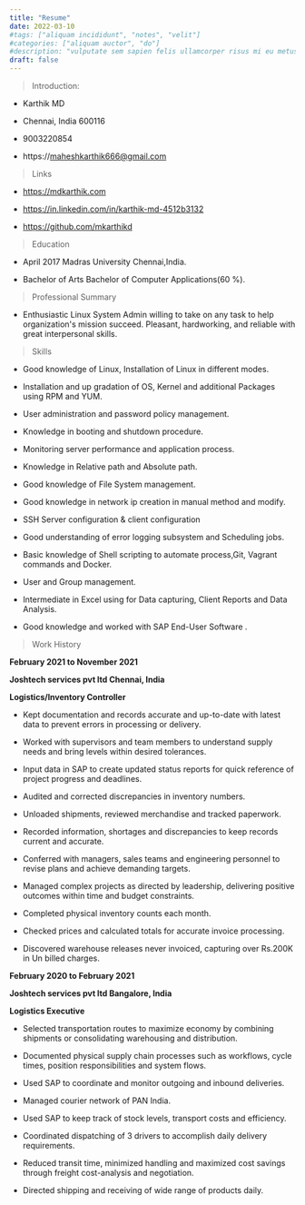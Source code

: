 ```yaml
---
title: "Resume"
date: 2022-03-10
#tags: ["aliquam incididunt", "notes", "velit"]
#categories: ["aliquam auctor", "do"]
#description: "vulputate sem sapien felis ullamcorper risus mi eu metus integer posuere fermentum"
draft: false
---
```

> Introduction:

* Karthik MD

* Chennai, India 600116

* 9003220854

* <a>https://maheshkarthik666@gmail.com</a>

> Links

* <a>https://mdkarthik.com</a> 

* <a>https://in.linkedin.com/in/karthik-md-4512b3132</a>
 
* <a>https://github.com/mkarthikd</a> 

> Education

* April 2017 Madras University Chennai,India.

* Bachelor of Arts Bachelor of Computer Applications(60 %).

> Professional Summary

* Enthusiastic Linux System Admin willing to take on any task to help organization's mission succeed. Pleasant, hardworking, and reliable with great interpersonal skills.

> Skills

* Good knowledge of Linux, Installation of Linux in different modes.

* Installation and up gradation of OS, Kernel and additional Packages using RPM and YUM.

* User administration and password policy management.

* Knowledge in booting and shutdown procedure.

* Monitoring server performance and application process.

* Knowledge in Relative path and Absolute path.

* Good knowledge of File System management.

* Good knowledge in network ip creation in manual method and modify.

* SSH Server configuration & client configuration

* Good understanding of error logging subsystem and Scheduling jobs.

* Basic knowledge of Shell scripting to automate process,Git, Vagrant commands and Docker.

* User and Group management.

* Intermediate in Excel using for Data capturing, Client Reports and Data Analysis.

* Good knowledge and worked with SAP End-User Software .

> Work History

**February 2021 to November 2021**

**Joshtech services pvt ltd Chennai, India**

**Logistics/Inventory Controller**

* Kept documentation and records accurate and up-to-date with latest data to prevent errors in processing or delivery.

* Worked with supervisors and team members to understand supply needs and bring levels within desired tolerances.

* Input data in SAP to create updated status reports for quick reference of project progress and deadlines.

* Audited and corrected discrepancies in inventory numbers.

* Unloaded shipments, reviewed merchandise and tracked paperwork.

* Recorded information, shortages and discrepancies to keep records current and accurate.

* Conferred with managers, sales teams and engineering personnel to revise plans and achieve demanding targets.

* Managed complex projects as directed by leadership, delivering positive outcomes within time and budget constraints.

* Completed physical inventory counts each month.

* Checked prices and calculated totals for accurate invoice processing.

* Discovered warehouse releases never invoiced, capturing over Rs.200K in Un billed charges.

**February 2020 to February 2021**

**Joshtech services pvt ltd Bangalore, India**

**Logistics Executive**   

* Selected transportation routes to maximize economy by combining shipments or consolidating warehousing and distribution.

* Documented physical supply chain processes such as workflows, cycle times, position responsibilities and system flows.

* Used SAP to coordinate and monitor outgoing and inbound deliveries.

* Managed courier network of PAN India.

* Used SAP to keep track of stock levels, transport costs and efficiency.

* Coordinated dispatching of 3 drivers to accomplish daily delivery requirements.

* Reduced transit time, minimized handling and maximized cost savings through freight cost-analysis and negotiation.

* Directed shipping and receiving of wide range of products daily.
